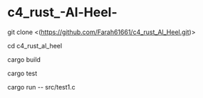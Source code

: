 # c4_rust_-Al-Heel-

git clone <(https://github.com/Farah61661/c4_rust_Al_Heel.git)>

cd c4_rust_al_heel

cargo build

cargo test

cargo run -- src/test1.c
